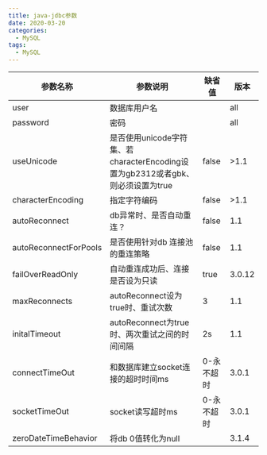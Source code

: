 ```yaml
---
title: java-jdbc参数
date: 2020-03-20
categories:
  - MySQL
tags:
  - MySQL
---
```

|参数名称|参数说明|缺省值|版本|
|--|--|---|--|
|user|数据库用户名| | all|
|password|密码||all|
|useUnicode|是否使用unicode字符集、若characterEncoding设置为gb2312或者gbk、则必须设置为true|false|>1.1|
|characterEncoding|指定字符编码|false|>1.1|
|autoReconnect|db异常时、是否自动重连？|false|1.1|
|autoReconnectForPools|是否使用针对db 连接池的重连策略|false|1.1|
|failOverReadOnly|自动重连成功后、连接是否设为只读|true|3.0.12|
|maxReconnects|autoReconnect设为true时、重试次数|3|1.1|
|initalTimeout|autoReconnect为true时、两次重试之间的时间间隔|2s|1.1|
|connectTimeOut|和数据库建立socket连接的超时时间ms|0-永不超时|3.0.1|
|socketTimeOut|socket读写超时ms|0-永不超时|3.0.1|
| zeroDateTimeBehavior|将db 0值转化为null||3.1.4|
